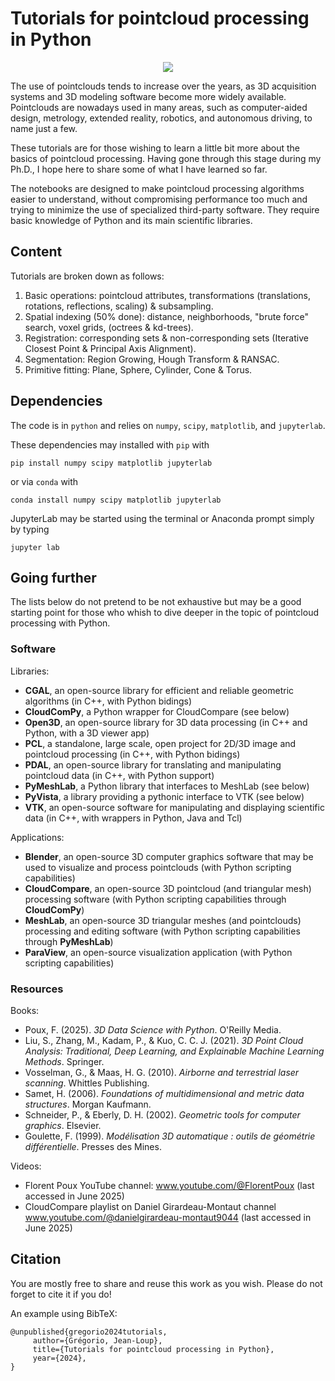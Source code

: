 # Tutorials for pointcloud processing in Python

<div align="center">
  <p><img src="images/example_pointcloud.png"></p>
</div>

The use of pointclouds tends to increase over the years, as 3D acquisition systems and 3D modeling software become more widely available. Pointclouds are nowadays used in many areas, such as computer-aided design, metrology, extended reality, robotics, and autonomous driving, to name just a few.

These tutorials are for those wishing to learn a little bit more about the basics of pointcloud processing. Having gone through this stage during my Ph.D., I hope here to share some of what I have learned so far.

The notebooks are designed to make pointcloud processing algorithms easier to understand, without compromising performance too much and trying to minimize the use of specialized third-party software. They require basic knowledge of Python and its main scientific libraries.

## Content

Tutorials are broken down as follows:

1. Basic operations: pointcloud attributes, transformations (translations, rotations, reflections, scaling) & subsampling.
2. Spatial indexing (50% done): distance, neighborhoods, "brute force" search, voxel grids, (octrees & kd-trees).
3. Registration: corresponding sets & non-corresponding sets (Iterative Closest Point & Principal Axis Alignment).
4. Segmentation: Region Growing, Hough Transform & RANSAC.
5. Primitive fitting: Plane, Sphere, Cylinder, Cone & Torus.

## Dependencies

The code is in `python` and relies on `numpy`, `scipy`, `matplotlib`, and `jupyterlab`.

These dependencies may installed with `pip` with

    pip install numpy scipy matplotlib jupyterlab

or via `conda` with

    conda install numpy scipy matplotlib jupyterlab

JupyterLab may be started using the terminal or Anaconda prompt simply by typing

    jupyter lab

## Going further

The lists below do not pretend to be not exhaustive but may be a good starting point for those who whish to dive deeper in the topic of pointcloud processing with Python.

### Software

Libraries:

- **CGAL**, an open-source library for efficient and reliable geometric algorithms (in C++, with Python bidings)
- **CloudComPy**, a Python wrapper for CloudCompare (see below)
- **Open3D**, an open-source library for 3D data processing (in C++ and Python, with a 3D viewer app)
- **PCL**, a standalone, large scale, open project for 2D/3D image and pointcloud processing (in C++, with Python bidings)
- **PDAL**, an open-source library for translating and manipulating pointcloud data (in C++, with Python support)
- **PyMeshLab**, a Python library that interfaces to MeshLab (see below)
- **PyVista**, a library providing a pythonic interface to VTK (see below)
- **VTK**, an open-source software for manipulating and displaying scientific data (in C++, with wrappers in Python, Java and Tcl)

Applications:

- **Blender**, an open-source  3D computer graphics software that may be used to visualize and process pointclouds (with Python scripting capabilities)
- **CloudCompare**, an open-source 3D pointcloud (and triangular mesh) processing software (with Python scripting capabilities through **CloudComPy**)
- **MeshLab**, an open-source 3D triangular meshes (and pointclouds) processing and editing software (with Python scripting capabilities through **PyMeshLab**)
- **ParaView**, an open-source visualization application (with Python scripting capabilities)

### Resources 

Books:
- Poux, F. (2025). *3D Data Science with Python*. O'Reilly Media.
- Liu, S., Zhang, M., Kadam, P., & Kuo, C. C. J. (2021). *3D Point Cloud Analysis: Traditional, Deep Learning, and Explainable Machine Learning Methods*. Springer.
- Vosselman, G., & Maas, H. G. (2010). *Airborne and terrestrial laser scanning*. Whittles Publishing.
- Samet, H. (2006). *Foundations of multidimensional and metric data structures*. Morgan Kaufmann.
- Schneider, P., & Eberly, D. H. (2002). *Geometric tools for computer graphics*. Elsevier.
- Goulette, F. (1999). *Modélisation 3D automatique : outils de géométrie différentielle*. Presses des Mines.

Videos:
- Florent Poux YouTube channel: www.youtube.com/@FlorentPoux (last accessed in June 2025)
- CloudCompare playlist on Daniel Girardeau-Montaut channel www.youtube.com/@danielgirardeau-montaut9044 (last accessed in June 2025)

## Citation

You are mostly free to share and reuse this work as you wish. Please do not forget to cite it if you do!

An example using BibTeX:

    @unpublished{gregorio2024tutorials,
         author={Grégorio, Jean-Loup},
         title={Tutorials for pointcloud processing in Python},
         year={2024},
    }
